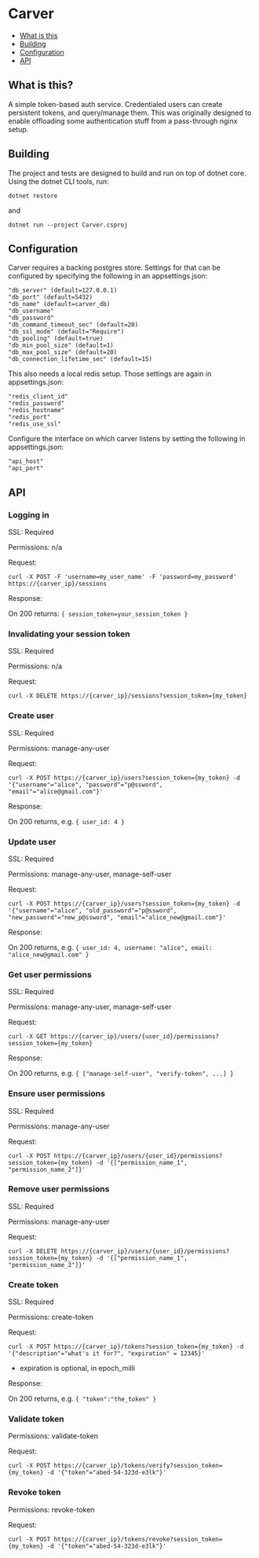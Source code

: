 # Carver
* [What is this](#what-is-this)
* [Building](#building)
* [Configuration](#configuration)
* [API](#api)

## What is this?
A simple token-based auth service. Credentialed users can create persistent tokens, and query/manage them. This was originally designed to enable offloading some authentication stuff from a pass-through nginx setup.

## Building
The project and tests are designed to build and run on top of dotnet core.  Using the dotnet CLI tools, run:

```
dotnet restore
```

and

```
dotnet run --project Carver.csproj
```

## Configuration
Carver requires a backing postgres store. Settings for that can be configured by specifying the following in an appsettings.json:

```
"db_server" (default=127.0.0.1)
"db_port" (default=5432)
"db_name" (default=carver_db)
"db_username"
"db_password"
"db_command_timeout_sec" (default=20)
"db_ssl_mode" (default="Require")
"db_pooling" (default=true)
"db_min_pool_size" (default=1)
"db_max_pool_size" (default=20)
"db_connection_lifetime_sec" (default=15)
```

This also needs a local redis setup. Those settings are again in appsettings.json:
```
"redis_client_id"
"redis_password"
"redis_hostname"
"redis_port"
"redis_use_ssl"
```

Configure the interface on which carver listens by setting the following in appsettings.json:

```
"api_host"
"api_port"
```

## API
### Logging in

SSL: Required

Permissions: n/a

Request:

```curl -X POST -F 'username=my_user_name' -F 'password=my_password' https://{carver_ip}/sessions```

Response:

On 200 returns: ```{ session_token=your_session_token }```

### Invalidating your session token

SSL: Required

Permissions: n/a

Request:

```curl -X DELETE https://{carver_ip}/sessions?session_token={my_token}```

### Create user

SSL: Required

Permissions: manage-any-user

Request:

```curl -X POST https://{carver_ip}/users?session_token={my_token} -d '{"username"="alice", "password"="p@ssword", "email"="alice@gmail.com"}'```

Response:

On 200 returns, e.g.  ```{ user_id: 4 }```

### Update user

SSL: Required

Permissions: manage-any-user, manage-self-user

Request:

```curl -X POST https://{carver_ip}/users?session_token={my_token} -d '{"username"="alice", "old_password"="p@ssword", "new_password"="new_p@ssword", "email"="alice_new@gmail.com"}'```

Response:

On 200 returns, e.g. ```{ user_id: 4, username: "alice", email: "alice_new@gmail.com" }```

### Get user permissions
SSL: Required

Permissions: manage-any-user, manage-self-user

Request:

```curl -X GET https://{carver_ip}/users/{user_id}/permissions?session_token={my_token}```

Response:

On 200 returns, e.g. ```{ ["manage-self-user", "verify-token", ...] }```

### Ensure user permissions

SSL: Required

Permissions: manage-any-user

Request:

```curl -X POST https://{carver_ip}/users/{user_id}/permissions?session_token={my_token} -d '{["permission_name_1", "permission_name_2"]}'```


### Remove user permissions

SSL: Required

Permissions: manage-any-user

Request:

```curl -X DELETE https://{carver_ip}/users/{user_id}/permissions?session_token={my_token} -d '{["permission_name_1", "permission_name_2"]}'```

### Create token

SSL: Required

Permissions: create-token

Request:

```curl -X POST https://{carver_ip}/tokens?session_token={my_token} -d '{"description"="what's it for?", "expiration" = 12345}'```

* expiration is optional, in epoch_milli

Response:

On 200 returns, e.g. ```{ "token":"the_token" } ```

### Validate token

Permissions: validate-token

Request:

```curl -X POST https://{carver_ip}/tokens/verify?session_token={my_token} -d '{"token"="abed-54-323d-e3lk"}'```

### Revoke token

Permissions: revoke-token

Request:

```curl -X POST https://{carver_ip}/tokens/revoke?session_token={my_token} -d '{"token"="abed-54-323d-e3lk"}'```

